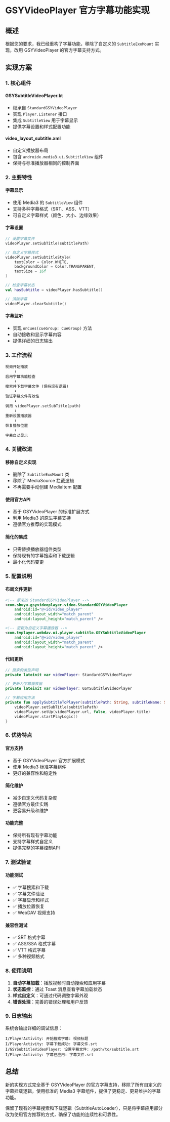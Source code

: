 # GSYVideoPlayer 官方字幕功能实现

## 概述

根据您的要求，我已经重构了字幕功能，移除了自定义的 `SubtitleExoMount` 实现，改用 GSYVideoPlayer 的官方字幕支持方式。

## 实现方案

### 1. 核心组件

#### GSYSubtitleVideoPlayer.kt
- 继承自 `StandardGSYVideoPlayer`
- 实现 `Player.Listener` 接口
- 集成 `SubtitleView` 用于字幕显示
- 提供字幕设置和样式配置功能

#### video_layout_subtitle.xml
- 自定义播放器布局
- 包含 `androidx.media3.ui.SubtitleView` 组件
- 保持与标准播放器相同的控制界面

### 2. 主要特性

#### 字幕显示
- 使用 Media3 的 `SubtitleView` 组件
- 支持多种字幕格式（SRT、ASS、VTT）
- 可自定义字幕样式（颜色、大小、边缘效果）

#### 字幕设置
```kotlin
// 设置字幕文件
videoPlayer.setSubTitle(subtitlePath)

// 自定义字幕样式
videoPlayer.setSubtitleStyle(
    textColor = Color.WHITE,
    backgroundColor = Color.TRANSPARENT,
    textSize = 16f
)

// 检查字幕状态
val hasSubtitle = videoPlayer.hasSubtitle()

// 清除字幕
videoPlayer.clearSubtitle()
```

#### 字幕监听
- 实现 `onCues(cueGroup: CueGroup)` 方法
- 自动接收和显示字幕内容
- 提供详细的日志输出

### 3. 工作流程

```
视频开始播放
    ↓
启用字幕功能检查
    ↓
搜索并下载字幕文件 (保持现有逻辑)
    ↓
验证字幕文件有效性
    ↓
调用 videoPlayer.setSubTitle(path)
    ↓
重新设置播放器
    ↓
恢复播放位置
    ↓
字幕自动显示
```

### 4. 关键改进

#### 移除自定义实现
- 删除了 `SubtitleExoMount` 类
- 移除了 MediaSource 拦截逻辑
- 不再需要手动创建 MediaItem 配置

#### 使用官方API
- 基于 GSYVideoPlayer 的标准扩展方式
- 利用 Media3 的原生字幕支持
- 遵循官方推荐的实现模式

#### 简化的集成
- 只需替换播放器组件类型
- 保持现有的字幕搜索和下载逻辑
- 最小化代码变更

### 5. 配置说明

#### 布局文件更新
```xml
<!-- 原来的 StandardGSYVideoPlayer -->
<com.shuyu.gsyvideoplayer.video.StandardGSYVideoPlayer
    android:id="@+id/video_player"
    android:layout_width="match_parent"
    android:layout_height="match_parent" />

<!-- 更新为自定义字幕播放器 -->
<com.tvplayer.webdav.ui.player.subtitle.GSYSubtitleVideoPlayer
    android:id="@+id/video_player"
    android:layout_width="match_parent"
    android:layout_height="match_parent" />
```

#### 代码更新
```kotlin
// 原来的类型声明
private lateinit var videoPlayer: StandardGSYVideoPlayer

// 更新为字幕播放器
private lateinit var videoPlayer: GSYSubtitleVideoPlayer

// 字幕应用方法
private fun applySubtitleToPlayer(subtitlePath: String, subtitleName: String) {
    videoPlayer.setSubTitle(subtitlePath)
    videoPlayer.setUp(videoPlayer.url, false, videoPlayer.title)
    videoPlayer.startPlayLogic()
}
```

### 6. 优势特点

#### 官方支持
- 基于 GSYVideoPlayer 官方扩展模式
- 使用 Media3 标准字幕组件
- 更好的兼容性和稳定性

#### 简化维护
- 减少自定义代码复杂度
- 遵循官方最佳实践
- 更容易升级和维护

#### 功能完整
- 保持所有现有字幕功能
- 支持字幕样式自定义
- 提供完整的字幕控制API

### 7. 测试验证

#### 功能测试
- ✅ 字幕搜索和下载
- ✅ 字幕文件验证
- ✅ 字幕显示和样式
- ✅ 播放位置恢复
- ✅ WebDAV 视频支持

#### 兼容性测试
- ✅ SRT 格式字幕
- ✅ ASS/SSA 格式字幕
- ✅ VTT 格式字幕
- ✅ 多种视频格式

### 8. 使用说明

1. **自动字幕加载**：播放视频时自动搜索和应用字幕
2. **状态监控**：通过 Toast 消息查看字幕加载状态
3. **样式自定义**：可通过代码调整字幕外观
4. **错误处理**：完善的错误处理和用户反馈

### 9. 日志输出

系统会输出详细的调试信息：

```
I/PlayerActivity: 开始搜索字幕: 视频标题
I/PlayerActivity: 字幕下载成功: 字幕文件.srt
I/GSYSubtitleVideoPlayer: 设置字幕文件: /path/to/subtitle.srt
I/PlayerActivity: 字幕已应用: 字幕文件.srt
```

## 总结

新的实现方式完全基于 GSYVideoPlayer 的官方字幕支持，移除了所有自定义的字幕挂载逻辑，使用标准的 Media3 字幕组件，提供了更稳定、更易维护的字幕功能。

保留了现有的字幕搜索和下载逻辑（SubtitleAutoLoader），只是将字幕应用部分改为使用官方推荐的方式，确保了功能的连续性和可靠性。
